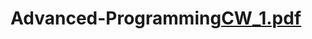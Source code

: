 # Advanced-Programming[CW_1.pdf](https://github.com/emineyilmazz/Advanced-Programming/files/7495563/CW_1.pdf)
